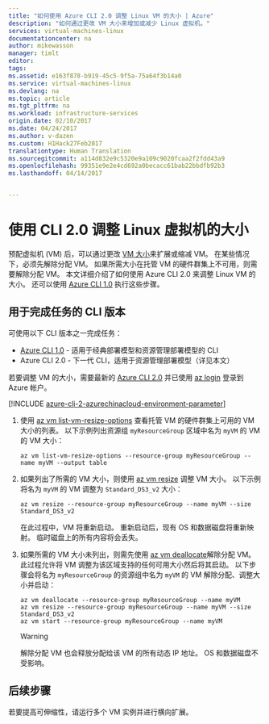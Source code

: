 ```yaml
---
title: "如何使用 Azure CLI 2.0 调整 Linux VM 的大小 | Azure"
description: "如何通过更改 VM 大小来增加或减少 Linux 虚拟机。"
services: virtual-machines-linux
documentationcenter: na
author: mikewasson
manager: timlt
editor: 
tags: 
ms.assetid: e163f878-b919-45c5-9f5a-75a64f3b14a0
ms.service: virtual-machines-linux
ms.devlang: na
ms.topic: article
ms.tgt_pltfrm: na
ms.workload: infrastructure-services
origin.date: 02/10/2017
ms.date: 04/24/2017
ms.author: v-dazen
ms.custom: H1Hack27Feb2017
translationtype: Human Translation
ms.sourcegitcommit: a114d832e9c5320e9a109c9020fcaa2f2fdd43a9
ms.openlocfilehash: 99351e9e2e4cd692a0becacc61bab22bbdfb92b3
ms.lasthandoff: 04/14/2017


---
```

# <a name="resize-a-linux-virtual-machine-using-cli-20"></a>使用 CLI 2.0 调整 Linux 虚拟机的大小

预配虚拟机 (VM) 后，可以通过更改 [VM 大小][vm-sizes]来扩展或缩减 VM。 在某些情况下，必须先解除分配 VM。 如果所需大小在托管 VM 的硬件群集上不可用，则需要解除分配 VM。 本文详细介绍了如何使用 Azure CLI 2.0 来调整 Linux VM 的大小。 还可以使用 [Azure CLI 1.0](change-vm-size-nodejs.md?toc=%2fvirtual-machines%2flinux%2ftoc.json) 执行这些步骤。

## <a name="cli-versions-to-complete-the-task"></a>用于完成任务的 CLI 版本
可使用以下 CLI 版本之一完成任务：

- [Azure CLI 1.0](change-vm-size-nodejs.md?toc=%2fvirtual-machines%2flinux%2ftoc.json) - 适用于经典部署模型和资源管理部署模型的 CLI
- Azure CLI 2.0 - 下一代 CLI，适用于资源管理部署模型（详见本文）

若要调整 VM 的大小，需要最新的 [Azure CLI 2.0](https://docs.microsoft.com/cli/azure/install-az-cli2) 并已使用 [az login](https://docs.microsoft.com/cli/azure/#login) 登录到 Azure 帐户。

[!INCLUDE [azure-cli-2-azurechinacloud-environment-parameter](../../../includes/azure-cli-2-azurechinacloud-environment-parameter.md)]

1. 使用 [az vm list-vm-resize-options](https://docs.microsoft.com/cli/azure/vm#list-vm-resize-options) 查看托管 VM 的硬件群集上可用的 VM 大小的列表。 以下示例列出资源组 `myResourceGroup` 区域中名为 `myVM` 的 VM 的 VM 大小：

    ```azurecli
    az vm list-vm-resize-options --resource-group myResourceGroup --name myVM --output table
    ```

2. 如果列出了所需的 VM 大小，则使用 [az vm resize](https://docs.microsoft.com/cli/azure/vm#resize) 调整 VM 大小。 以下示例将名为 `myVM` 的 VM 调整为 `Standard_DS3_v2` 大小：

    ```azurecli
    az vm resize --resource-group myResourceGroup --name myVM --size Standard_DS3_v2
    ```

    在此过程中，VM 将重新启动。 重新启动后，现有 OS 和数据磁盘将重新映射。 临时磁盘上的所有内容将会丢失。

3. 如果所需的 VM 大小未列出，则需先使用 [az vm deallocate](https://docs.microsoft.com/cli/azure/vm#deallocate)解除分配 VM。 此过程允许将 VM 调整为该区域支持的任何可用大小然后将其启动。 以下步骤会将名为 `myResourceGroup` 的资源组中名为 `myVM` 的 VM 解除分配、调整大小并启动：

    ```azurecli
    az vm deallocate --resource-group myResourceGroup --name myVM
    az vm resize --resource-group myResourceGroup --name myVM --size Standard_DS3_v2
    az vm start --resource-group myResourceGroup --name myVM
    ```

    > [!WARNING]
    > 解除分配 VM 也会释放分配给该 VM 的所有动态 IP 地址。 OS 和数据磁盘不受影响。

## <a name="next-steps"></a>后续步骤
若要提高可伸缩性，请运行多个 VM 实例并进行横向扩展。

<!-- links -->
[boot-diagnostics]: https://azure.microsoft.com/blog/boot-diagnostics-for-virtual-machines-v2/
[vm-sizes]: sizes.md
